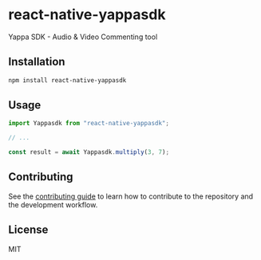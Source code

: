 # react-native-yappasdk

Yappa SDK - Audio & Video Commenting tool

## Installation

```sh
npm install react-native-yappasdk
```

## Usage

```js
import Yappasdk from "react-native-yappasdk";

// ...

const result = await Yappasdk.multiply(3, 7);
```

## Contributing

See the [contributing guide](CONTRIBUTING.md) to learn how to contribute to the repository and the development workflow.

## License

MIT
